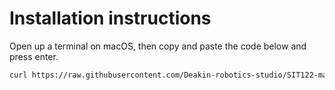 # Installation instructions

Open up a terminal on macOS, then copy and paste the code below and press enter.

```bash
curl https://raw.githubusercontent.com/Deakin-robotics-studio/SIT122-macOS-NAOqi-Python-SDK-Installer/master/install.py | python -
```
